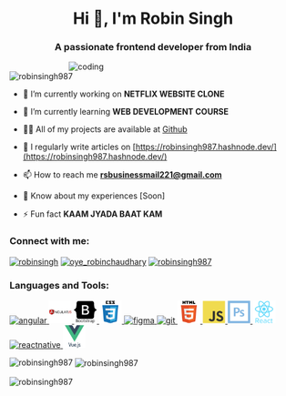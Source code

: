 <h1 align="center">Hi 👋, I'm Robin Singh</h1>
<h3 align="center">A passionate frontend developer from India</h3>
<img align="right" alt="coding" width="400px" src="https://mir-s3-cdn-cf.behance.net/project_modules/disp/3bab9728898167.55d79cd0b855f.gif">


<p align="left"> <img src="https://komarev.com/ghpvc/?username=robinsingh987&label=Profile%20views&color=0e75b6&style=flat" alt="robinsingh987" /> </p>



- 🔭 I’m currently working on **NETFLIX WEBSITE CLONE**

- 🌱 I’m currently learning **WEB DEVELOPMENT COURSE**

- 👨‍💻 All of my projects are available at [Github](Github)

- 📝 I regularly write articles on [https://robinsingh987.hashnode.dev/](https://robinsingh987.hashnode.dev/)

- 📫 How to reach me **rsbusinessmail221@gmail.com**

- 📄 Know about my experiences [Soon]

- ⚡ Fun fact **KAAM JYADA BAAT KAM**

<h3 align="left">Connect with me:</h3>
<p align="left">
<a href="https://linkedin.com/in/robinsingh" target="blank"><img align="center" src="https://raw.githubusercontent.com/rahuldkjain/github-profile-readme-generator/master/src/images/icons/Social/linked-in-alt.svg" alt="robinsingh" height="30" width="40" /></a>
<a href="https://instagram.com/oye_robinchaudhary" target="blank"><img align="center" src="https://raw.githubusercontent.com/rahuldkjain/github-profile-readme-generator/master/src/images/icons/Social/instagram.svg" alt="oye_robinchaudhary" height="30" width="40" /></a>
<a href="https://hashnode.com/robinsingh987" target="blank"><img align="center" src="https://raw.githubusercontent.com/rahuldkjain/github-profile-readme-generator/master/src/images/icons/Social/hashnode.svg" alt="robinsingh987" height="30" width="40" /></a>
</p>

<h3 align="left">Languages and Tools:</h3>
<p align="left"> <a href="https://angular.io" target="_blank" rel="noreferrer"> <img src="https://angular.io/assets/images/logos/angular/angular.svg" alt="angular" width="40" height="40"/> </a> <a href="https://angular.io" target="_blank" rel="noreferrer"> <img src="https://raw.githubusercontent.com/devicons/devicon/master/icons/angularjs/angularjs-original-wordmark.svg" alt="angularjs" width="40" height="40"/> </a> <a href="https://getbootstrap.com" target="_blank" rel="noreferrer"> <img src="https://raw.githubusercontent.com/devicons/devicon/master/icons/bootstrap/bootstrap-plain-wordmark.svg" alt="bootstrap" width="40" height="40"/> </a> <a href="https://www.w3schools.com/css/" target="_blank" rel="noreferrer"> <img src="https://raw.githubusercontent.com/devicons/devicon/master/icons/css3/css3-original-wordmark.svg" alt="css3" width="40" height="40"/> </a> <a href="https://www.figma.com/" target="_blank" rel="noreferrer"> <img src="https://www.vectorlogo.zone/logos/figma/figma-icon.svg" alt="figma" width="40" height="40"/> </a> <a href="https://git-scm.com/" target="_blank" rel="noreferrer"> <img src="https://www.vectorlogo.zone/logos/git-scm/git-scm-icon.svg" alt="git" width="40" height="40"/> </a> <a href="https://www.w3.org/html/" target="_blank" rel="noreferrer"> <img src="https://raw.githubusercontent.com/devicons/devicon/master/icons/html5/html5-original-wordmark.svg" alt="html5" width="40" height="40"/> </a> <a href="https://developer.mozilla.org/en-US/docs/Web/JavaScript" target="_blank" rel="noreferrer"> <img src="https://raw.githubusercontent.com/devicons/devicon/master/icons/javascript/javascript-original.svg" alt="javascript" width="40" height="40"/> </a> <a href="https://www.photoshop.com/en" target="_blank" rel="noreferrer"> <img src="https://raw.githubusercontent.com/devicons/devicon/master/icons/photoshop/photoshop-line.svg" alt="photoshop" width="40" height="40"/> </a> <a href="https://reactjs.org/" target="_blank" rel="noreferrer"> <img src="https://raw.githubusercontent.com/devicons/devicon/master/icons/react/react-original-wordmark.svg" alt="react" width="40" height="40"/> </a> <a href="https://reactnative.dev/" target="_blank" rel="noreferrer"> <img src="https://reactnative.dev/img/header_logo.svg" alt="reactnative" width="40" height="40"/> </a> <a href="https://vuejs.org/" target="_blank" rel="noreferrer"> <img src="https://raw.githubusercontent.com/devicons/devicon/master/icons/vuejs/vuejs-original-wordmark.svg" alt="vuejs" width="40" height="40"/> </a> </p>

<p><img align="left" src="https://github-readme-stats.vercel.app/api/top-langs?username=robinsingh987&show_icons=true&locale=en&layout=compact" alt="robinsingh987" /></p>

<p>&nbsp;<img align="center" src="https://github-readme-stats.vercel.app/api?username=robinsingh987&show_icons=true&locale=en" alt="robinsingh987" /></p>

<p><img align="center" src="https://github-readme-streak-stats.herokuapp.com/?user=robinsingh987&" alt="robinsingh987" /></p>





